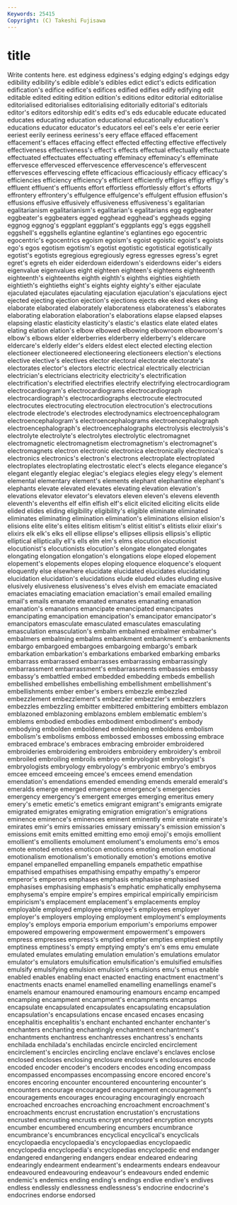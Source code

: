 ```yaml
---
Keywords: 25415 
Copyright: (C) Takeshi Fujisawa
---
```


# title

Write contents here.
est edginess edginess's edging edging's edgings edgy edibility edibility's
edible edible's edibles edict edict's edicts edification edification's edifice edifice's
edifices edified edifies edify edifying edit editable edited editing edition
edition's editions editor editorial editorialise editorialised editorialises editorialising editorially editorial's
editorials editor's editors editorship edit's edits ed's eds educable educate
educated educates educating education educational educationally education's educations educator educator's
educators eel eel's eels e'er eerie eerier eeriest eerily eeriness
eeriness's eery efface effaced effacement effacement's effaces effacing effect effected
effecting effective effectively effectiveness effectiveness's effect's effects effectual effectually effectuate
effectuated effectuates effectuating effeminacy effeminacy's effeminate effervesce effervesced effervescence effervescence's
effervescent effervesces effervescing effete efficacious efficaciously efficacy efficacy's efficiencies efficiency
efficiency's efficient efficiently effigies effigy effigy's effluent effluent's effluents effort
effortless effortlessly effort's efforts effrontery effrontery's effulgence effulgence's effulgent effusion
effusion's effusions effusive effusively effusiveness effusiveness's egalitarian egalitarianism egalitarianism's egalitarian's
egalitarians egg eggbeater eggbeater's eggbeaters egged egghead egghead's eggheads egging
eggnog eggnog's eggplant eggplant's eggplants egg's eggs eggshell eggshell's eggshells
eglantine eglantine's eglantines ego egocentric egocentric's egocentrics egoism egoism's egoist
egoistic egoist's egoists ego's egos egotism egotism's egotist egotistic egotistical
egotistically egotist's egotists egregious egregiously egress egresses egress's egret egret's
egrets eh eider eiderdown eiderdown's eiderdowns eider's eiders eigenvalue eigenvalues
eight eighteen eighteen's eighteens eighteenth eighteenth's eighteenths eighth eighth's eighths
eighties eightieth eightieth's eightieths eight's eights eighty eighty's either ejaculate
ejaculated ejaculates ejaculating ejaculation ejaculation's ejaculations eject ejected ejecting ejection
ejection's ejections ejects eke eked ekes eking elaborate elaborated elaborately
elaborateness elaborateness's elaborates elaborating elaboration elaboration's elaborations elapse elapsed elapses
elapsing elastic elasticity elasticity's elastic's elastics elate elated elates elating
elation elation's elbow elbowed elbowing elbowroom elbowroom's elbow's elbows elder
elderberries elderberry elderberry's eldercare eldercare's elderly elder's elders eldest elect
elected electing election electioneer electioneered electioneering electioneers election's elections elective
elective's electives elector electoral electorate electorate's electorates elector's electors electric
electrical electrically electrician electrician's electricians electricity electricity's electrification electrification's electrified
electrifies electrify electrifying electrocardiogram electrocardiogram's electrocardiograms electrocardiograph electrocardiograph's electrocardiographs electrocute
electrocuted electrocutes electrocuting electrocution electrocution's electrocutions electrode electrode's electrodes electrodynamics
electroencephalogram electroencephalogram's electroencephalograms electroencephalograph electroencephalograph's electroencephalographs electrolysis electrolysis's electrolyte electrolyte's
electrolytes electrolytic electromagnet electromagnetic electromagnetism electromagnetism's electromagnet's electromagnets electron electronic
electronica electronically electronica's electronics electronics's electron's electrons electroplate electroplated electroplates
electroplating electrostatic elect's elects elegance elegance's elegant elegantly elegiac elegiac's
elegiacs elegies elegy elegy's element elemental elementary element's elements elephant
elephantine elephant's elephants elevate elevated elevates elevating elevation elevation's elevations
elevator elevator's elevators eleven eleven's elevens eleventh eleventh's elevenths elf
elfin elfish elf's elicit elicited eliciting elicits elide elided elides
eliding eligibility eligibility's eligible eliminate eliminated eliminates eliminating elimination elimination's
eliminations elision elision's elisions elite elite's elites elitism elitism's elitist
elitist's elitists elixir elixir's elixirs elk elk's elks ell ellipse
ellipse's ellipses ellipsis ellipsis's elliptic elliptical elliptically ell's ells elm
elm's elms elocution elocutionist elocutionist's elocutionists elocution's elongate elongated elongates
elongating elongation elongation's elongations elope eloped elopement elopement's elopements elopes
eloping eloquence eloquence's eloquent eloquently else elsewhere elucidate elucidated elucidates
elucidating elucidation elucidation's elucidations elude eluded eludes eluding elusive elusively
elusiveness elusiveness's elves elvish em emaciate emaciated emaciates emaciating emaciation
emaciation's email emailed emailing email's emails emanate emanated emanates emanating
emanation emanation's emanations emancipate emancipated emancipates emancipating emancipation emancipation's emancipator
emancipator's emancipators emasculate emasculated emasculates emasculating emasculation emasculation's embalm embalmed
embalmer embalmer's embalmers embalming embalms embankment embankment's embankments embargo embargoed
embargoes embargoing embargo's embark embarkation embarkation's embarkations embarked embarking embarks
embarrass embarrassed embarrasses embarrassing embarrassingly embarrassment embarrassment's embarrassments embassies embassy
embassy's embattled embed embedded embedding embeds embellish embellished embellishes embellishing
embellishment embellishment's embellishments ember ember's embers embezzle embezzled embezzlement embezzlement's
embezzler embezzler's embezzlers embezzles embezzling embitter embittered embittering embitters emblazon
emblazoned emblazoning emblazons emblem emblematic emblem's emblems embodied embodies embodiment
embodiment's embody embodying embolden emboldened emboldening emboldens embolism embolism's embolisms
emboss embossed embosses embossing embrace embraced embrace's embraces embracing embroider
embroidered embroideries embroidering embroiders embroidery embroidery's embroil embroiled embroiling embroils
embryo embryologist embryologist's embryologists embryology embryology's embryonic embryo's embryos emcee
emceed emceeing emcee's emcees emend emendation emendation's emendations emended emending
emends emerald emerald's emeralds emerge emerged emergence emergence's emergencies emergency
emergency's emergent emerges emerging emeritus emery emery's emetic emetic's emetics
emigrant emigrant's emigrants emigrate emigrated emigrates emigrating emigration emigration's emigrations
eminence eminence's eminences eminent eminently emir emirate emirate's emirates emir's
emirs emissaries emissary emissary's emission emission's emissions emit emits emitted
emitting emo emoji emoji's emojis emollient emollient's emollients emolument emolument's
emoluments emo's emos emote emoted emotes emoticon emoticons emoting emotion
emotional emotionalism emotionalism's emotionally emotion's emotions emotive empanel empanelled empanelling
empanels empathetic empathise empathised empathises empathising empathy empathy's emperor emperor's
emperors emphases emphasis emphasise emphasised emphasises emphasising emphasis's emphatic emphatically
emphysema emphysema's empire empire's empires empirical empirically empiricism empiricism's emplacement
emplacement's emplacements employ employable employed employee employee's employees employer employer's
employers employing employment employment's employments employ's employs emporia emporium emporium's
emporiums empower empowered empowering empowerment empowerment's empowers empress empresses empress's
emptied emptier empties emptiest emptily emptiness emptiness's empty emptying empty's
em's ems emu emulate emulated emulates emulating emulation emulation's emulations
emulator emulator's emulators emulsification emulsification's emulsified emulsifies emulsify emulsifying emulsion
emulsion's emulsions emu's emus enable enabled enables enabling enact enacted
enacting enactment enactment's enactments enacts enamel enamelled enamelling enamellings enamel's
enamels enamour enamoured enamouring enamours encamp encamped encamping encampment encampment's
encampments encamps encapsulate encapsulated encapsulates encapsulating encapsulation encapsulation's encapsulations encase
encased encases encasing encephalitis encephalitis's enchant enchanted enchanter enchanter's enchanters
enchanting enchantingly enchantment enchantment's enchantments enchantress enchantresses enchantress's enchants enchilada
enchilada's enchiladas encircle encircled encirclement encirclement's encircles encircling enclave enclave's
enclaves enclose enclosed encloses enclosing enclosure enclosure's enclosures encode encoded
encoder encoder's encoders encodes encoding encompass encompassed encompasses encompassing encore
encored encore's encores encoring encounter encountered encountering encounter's encounters encourage
encouraged encouragement encouragement's encouragements encourages encouraging encouragingly encroach encroached encroaches
encroaching encroachment encroachment's encroachments encrust encrustation encrustation's encrustations encrusted encrusting
encrusts encrypt encrypted encryption encrypts encumber encumbered encumbering encumbers encumbrance
encumbrance's encumbrances encyclical encyclical's encyclicals encyclopaedia encyclopaedia's encyclopaedias encyclopaedic encyclopedia
encyclopedia's encyclopedias encyclopedic end endanger endangered endangering endangers endear endeared
endearing endearingly endearment endearment's endearments endears endeavour endeavoured endeavouring endeavour's
endeavours ended endemic endemic's endemics ending ending's endings endive endive's
endives endless endlessly endlessness endlessness's endocrine endocrine's endocrines endorse endorsed
